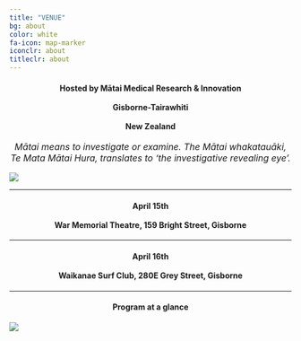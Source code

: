 ```yaml
---
title: "VENUE"
bg: about
color: white
fa-icon: map-marker
iconclr: about
titleclr: about
---
```




<center><h4>Hosted by Mātai Medical Research & Innovation
<br><br>
Gisborne-Tairawhiti
<br><br>
New Zealand</h4></center>

<p style ="text-align: center; font-style: italic; font-size:16px;">Mātai means to investigate or examine. The Mātai whakatauāki, Te Mata Mātai Hura, translates to ‘the investigative revealing eye’.</p>


<img src="https://matai.org.nz/wp-content/uploads/Event_CommunityCelebration2019.jpg" class="center">

<hr>

<center><i class="fa fa-map-marker fa-4x fa-align-center" style="color:skyblue"></i></center>

<center><h4>April 15th
<br><br>
War Memorial Theatre, 159 Bright Street, Gisborne
</h4></center>

<hr>

<center><i class="fa fa-map-marker fa-4x fa-align-center" style="color:skyblue"></i></center>

<center><h4>April 16th
<br><br>
Waikanae Surf Club, 280E Grey Street, Gisborne
</h4></center>

<hr>
<!---
<button class="accordion" onclick="collapsable()">Program at a glance (click to expand)</button>--->

<center><h4> Program at a glance </h4></center>

<!--- <div class="panel">--->
  <img src="https://github.com/mrathon/tairawhitinz2020/blob/master/img/schedul.png?raw=true" class="center">
<!--- </div>--->


